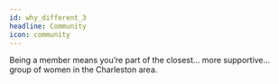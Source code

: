 ```yaml
---
id: why_different_3
headline: Community
icon: community
---
```


Being a member means you’re part of the closest… more supportive… group of women in the Charleston area.
